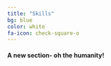 ```yaml
---
title: "Skills"
bg: blue
color: white
fa-icon: check-square-o
---
```

  
  #### A new section- oh the humanity!
